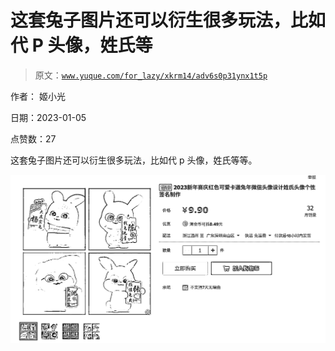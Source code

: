 # 这套兔子图片还可以衍生很多玩法，比如代 P 头像，姓氏等

> 原文：[`www.yuque.com/for_lazy/xkrm14/adv6s0p31ynx1t5p`](https://www.yuque.com/for_lazy/xkrm14/adv6s0p31ynx1t5p)



作者： 姬小光 

日期：2023-01-05 

点赞数：27 

这套兔子图片还可以衍生很多玩法，比如代 p 头像，姓氏等等。 

![](img/444c80c6e2fe5eefd6ffce2b72b6373e.png)  

